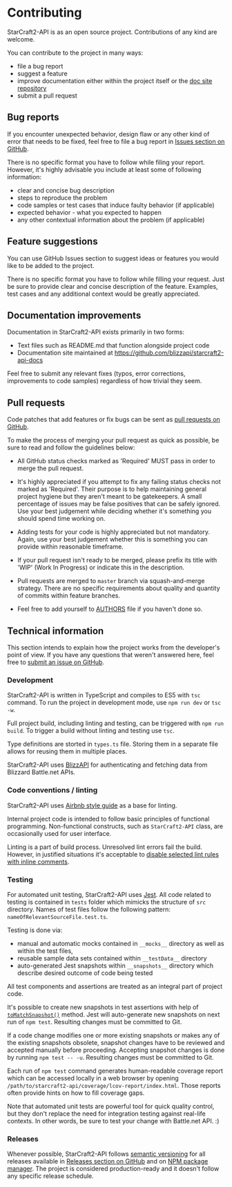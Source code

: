 # Contributing

StarCraft2-API is as an open source project. Contributions of any kind are welcome.

You can contribute to the project in many ways:

- file a bug report
- suggest a feature
- improve documentation either within the project itself or the [doc site repository](https://github.com/blizzapi/starcraft2-api-docs)
- submit a pull request

## Bug reports

If you encounter unexpected behavior, design flaw or any other kind of error that needs to be fixed, feel free to file a bug report in [Issues section on GitHub](https://github.com/blizzapi/starcraft2-api-docs/issues).

There is no specific format you have to follow while filing your report. However, it's highly advisable you include at least some of following information:

- clear and concise bug description
- steps to reproduce the problem
- code samples or test cases that induce faulty behavior (if applicable)
- expected behavior - what you expected to happen
- any other contextual information about the problem (if applicable)

## Feature suggestions

You can use GitHub Issues section to suggest ideas or features you would like to be added to the project.

There is no specific format you have to follow while filling your request. Just be sure to provide clear and concise description of the feature. Examples, test cases and any additional context would be greatly appreciated.

## Documentation improvements

Documentation in StarCraft2-API exists primarily in two forms:

- Text files such as README.md that function alongside project code
- Documentation site maintained at https://github.com/blizzapi/starcraft2-api-docs

Feel free to submit any relevant fixes (typos, error corrections, improvements to code samples) regardless of how trivial they seem.

## Pull requests

Code patches that add features or fix bugs can be sent as [pull requests on GitHub](https://github.com/blizzapi/starcraft2-api/pulls).

To make the process of merging your pull request as quick as possible, be sure to read and follow the guidelines below:

- All GitHub status checks marked as 'Required' MUST pass in order to merge the pull request.

- It's highly appreciated if you attempt to fix any failing status checks not marked as 'Required'. Their purpose is to help maintaining general project hygiene but they aren't meant to be gatekeepers. A small percentage of issues may be false positives that can be safely ignored. Use your best judgement while deciding whether it's something you should spend time working on.

- Adding tests for your code is highly appreciated but not mandatory. Again, use your best judgement whether this is something you can provide within reasonable timeframe.

- If your pull request isn't ready to be merged, please prefix its title with 'WIP' (Work In Progress) or indicate this in the description.

- Pull requests are merged to `master` branch via squash-and-merge strategy. There are no specific requirements about quality and quantity of commits within feature branches.

- Feel free to add yourself to [AUTHORS](https://github.com/starcraft2-api/blob/master/AUTHORS) file if you haven't done so.

## Technical information

This section intends to explain how the project works from the developer's point of view. If you have any questions that weren't answered here, feel free to [submit an issue on GitHub](https://github.com/blizzapi/starcraft2-api/issues).

### Development

StarCraft2-API is written in TypeScript and compiles to ES5 with `tsc` command. To run the project in development mode, use `npm run dev` or `tsc -w`.

Full project build, including linting and testing, can be triggered with `npm run build`. To trigger a build without linting and testing use `tsc`.

Type definitions are storted in `types.ts` file. Storing them in a separate file allows for reusing them in multiple places.

StarCraft2-API uses [BlizzAPI](https://github.com/blizzapi/blizzapi) for authenticating and fetching data from Blizzard Battle.net APIs.

### Code conventions / linting

StarCraft2-API uses [Airbnb style guide](https://github.com/airbnb/javascript) as a base for linting.

Internal project code is intended to follow basic principles of functional programming. Non-functional constructs, such as `StarCraft2-API` class, are occasionally used for user interface.

Linting is a part of build process. Unresolved lint errors fail the build. However, in justified situations it's acceptable to [disable selected lint rules with inline comments](https://eslint.org/docs/user-guide/configuring#disabling-rules-with-inline-comments).

### Testing

For automated unit testing, StarCraft2-API uses [Jest](https://jestjs.io/). All code related to testing is contained in `tests` folder which mimicks the structure of `src` directory. Names of test files follow the following pattern: `nameOfRelevantSourceFile.test.ts`.

Testing is done via:

- manual and automatic mocks contained in `__mocks__` directory as well as within the test files,
- reusable sample data sets contained within `__testData__` directory
- auto-generated Jest snapshots within `__snapshots__` directory which describe desired outcome of code being tested

All test components and assertions are treated as an integral part of project code.

It's possible to create new snapshots in test assertions with help of [`toMatchSnapshot()`](https://jestjs.io/docs/en/snapshot-testing) method. Jest will auto-generate new snapshots on next run of `npm test`. Resulting changes must be committed to Git.

If a code change modifies one or more existing snapshots or makes any of the existing snapshots obsolete, snapshot changes have to be reviewed and accepted manually before proceeding. Accepting snapshot changes is done by running `npm test -- -u`. Resulting changes must be committed to Git.

Each run of `npm test` command generates human-readable coverage report which can be accessed locally in a web browser by opening `/path/to/starcraft2-api/coverage/lcov-report/index.html`. Those reports often provide hints on how to fill coverage gaps.

Note that automated unit tests are powerful tool for quick quality control, but they don't replace the need for integration testing against real-life contexts. In other words, be sure to test your change with Battle.net API. :)

### Releases

Whenever possible, StarCraft2-API follows [semantic versioning](https://semver.org/) for all releases available in [Releases section on GitHub](https://github.com/blizzapi/starcraft2-api/releases) and on [NPM package manager](https://www.npmjs.com/package/starcraft2-api). The project is considered production-ready and it doesn't follow any specific release schedule.
